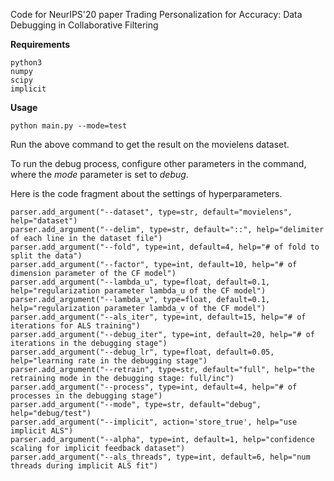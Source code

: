 Code for NeurIPS'20 paper Trading Personalization for Accuracy: Data Debugging in Collaborative Filtering

**Requirements**
```
python3
numpy
scipy
implicit
```

**Usage**

`python main.py --mode=test`

Run the above command to get the result on the movielens dataset.

To run the debug process, configure other parameters in the command, where the _mode_ parameter is set to _debug_.

Here is the code fragment about the settings of hyperparameters.

```
parser.add_argument("--dataset", type=str, default="movielens", help="dataset")
parser.add_argument("--delim", type=str, default="::", help="delimiter of each line in the dataset file")
parser.add_argument("--fold", type=int, default=4, help="# of fold to split the data")
parser.add_argument("--factor", type=int, default=10, help="# of dimension parameter of the CF model")
parser.add_argument("--lambda_u", type=float, default=0.1, help="regularization parameter lambda_u of the CF model")
parser.add_argument("--lambda_v", type=float, default=0.1, help="regularization parameter lambda_v of the CF model")
parser.add_argument("--als_iter", type=int, default=15, help="# of iterations for ALS training")
parser.add_argument("--debug_iter", type=int, default=20, help="# of iterations in the debugging stage")
parser.add_argument("--debug_lr", type=float, default=0.05, help="learning rate in the debugging stage")
parser.add_argument("--retrain", type=str, default="full", help="the retraining mode in the debugging stage: full/inc")
parser.add_argument("--process", type=int, default=4, help="# of processes in the debugging stage")
parser.add_argument("--mode", type=str, default="debug", help="debug/test")
parser.add_argument("--implicit", action='store_true', help="use implicit ALS")
parser.add_argument("--alpha", type=int, default=1, help="confidence scaling for implicit feedback dataset")
parser.add_argument("--als_threads", type=int, default=6, help="num threads during implicit ALS fit")
```